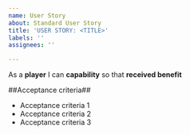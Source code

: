 ```yaml
---
name: User Story
about: Standard User Story
title: 'USER STORY: <TITLE>'
labels: ''
assignees: ''

---
```


As a **player** I can **capability** so that **received benefit**

##Acceptance criteria##

- Acceptance criteria 1
- Acceptance criteria 2
- Acceptance criteria 3
